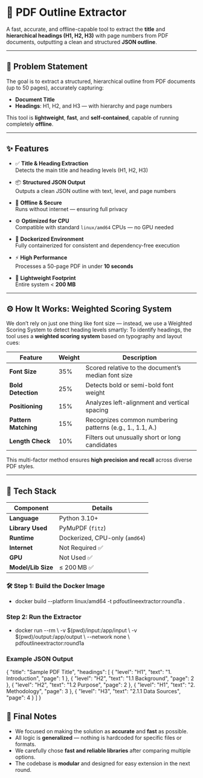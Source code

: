 # 📄 PDF Outline Extractor

A fast, accurate, and offline-capable tool to extract the **title** and **hierarchical headings (H1, H2, H3)** with page numbers from PDF documents, outputting a clean and structured **JSON outline**.

---

## 🎯 Problem Statement

The goal is to extract a structured, hierarchical outline from PDF documents (up to 50 pages), accurately capturing:

- **Document Title**
- **Headings**: H1, H2, and H3 — with hierarchy and page numbers

This tool is **lightweight**, **fast**, and **self-contained**, capable of running completely **offline**.

---

## ✨ Features

- ✅ **Title & Heading Extraction**  
  Detects the main title and heading levels (H1, H2, H3)

- 📦 **Structured JSON Output**  
  Outputs a clean JSON outline with text, level, and page numbers

- 🔐 **Offline & Secure**  
  Runs without internet — ensuring full privacy

- ⚙️ **Optimized for CPU**  
  Compatible with standard `linux/amd64` CPUs — no GPU needed

- 🐳 **Dockerized Environment**  
  Fully containerized for consistent and dependency-free execution

- ⚡ **High Performance**  
  Processes a 50-page PDF in under **10 seconds**

- 🧊 **Lightweight Footprint**  
  Entire system < **200 MB**

---

## ⚙️ How It Works: Weighted Scoring System
We don’t rely on just one thing like font size — instead, we use a Weighted Scoring System to detect heading levels smartly:
To identify headings, the tool uses a **weighted scoring system** based on typography and layout cues:

| Feature            | Weight | Description                                                  |
|--------------------|--------|--------------------------------------------------------------|
| **Font Size**      | 35%    | Scored relative to the document’s median font size          |
| **Bold Detection** | 25%    | Detects bold or semi-bold font weight                       |
| **Positioning**    | 15%    | Analyzes left-alignment and vertical spacing                |
| **Pattern Matching** | 15%  | Recognizes common numbering patterns (e.g., 1., 1.1, A.)     |
| **Length Check**   | 10%    | Filters out unusually short or long candidates              |

This multi-factor method ensures **high precision and recall** across diverse PDF styles.

---

## 🧰 Tech Stack

| Component         | Details                          |
|------------------|----------------------------------|
| **Language**      | Python 3.10+                     |
| **Library Used**  | PyMuPDF (`fitz`)                |
| **Runtime**       | Dockerized, CPU-only (`amd64`)   |
| **Internet**      | Not Required ✅                  |
| **GPU**           | Not Used ✅                      |
| **Model/Lib Size**| ≤ 200 MB ✅                       |


### 🛠️ Step 1: Build the Docker Image

- docker build --platform linux/amd64 -t pdfoutlineextractor:round1a .

### Step 2: Run the Extractor

- docker run --rm \ -v $(pwd)/input:/app/input \ -v $(pwd)/output:/app/output \ --network none \ pdfoutlineextractor:round1a

 ### Example JSON Output
 
{
  "title": "Sample PDF Title",
  "headings": [
    { "level": "H1", "text": "1. Introduction", "page": 1 },
    { "level": "H2", "text": "1.1 Background", "page": 2 },
    { "level": "H2", "text": "1.2 Purpose", "page": 2 },
    { "level": "H1", "text": "2. Methodology", "page": 3 },
    { "level": "H3", "text": "2.1.1 Data Sources", "page": 4 }
  ]
}


## 📝 Final Notes

- We focused on making the solution as **accurate** and **fast** as possible.
- All logic is **generalized** — nothing is hardcoded for specific files or formats.
- We carefully chose **fast and reliable libraries** after comparing multiple options.
- The codebase is **modular** and designed for easy extension in the next round.
